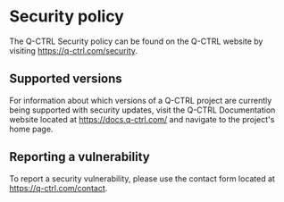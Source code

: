 # Security policy

The Q-CTRL Security policy can be found on the Q-CTRL website by visiting https://q-ctrl.com/security.

## Supported versions

For information about which versions of a Q-CTRL project are currently being supported with security updates, visit the Q-CTRL Documentation website located at https://docs.q-ctrl.com/ and navigate to the project's home page.

## Reporting a vulnerability

To report a security vulnerability, please use the contact form located at https://q-ctrl.com/contact.
